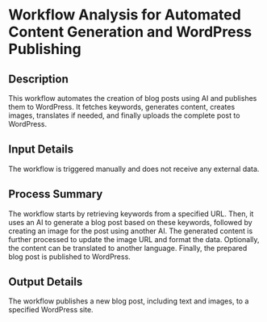 # Workflow Analysis for Automated Content Generation and WordPress Publishing

## Description
This workflow automates the creation of blog posts using AI and publishes them to WordPress. It fetches keywords, generates content, creates images, translates if needed, and finally uploads the complete post to WordPress.

## Input Details
The workflow is triggered manually and does not receive any external data.

## Process Summary
The workflow starts by retrieving keywords from a specified URL. Then, it uses an AI to generate a blog post based on these keywords, followed by creating an image for the post using another AI. The generated content is further processed to update the image URL and format the data. Optionally, the content can be translated to another language. Finally, the prepared blog post is published to WordPress.

## Output Details
The workflow publishes a new blog post, including text and images, to a specified WordPress site.
